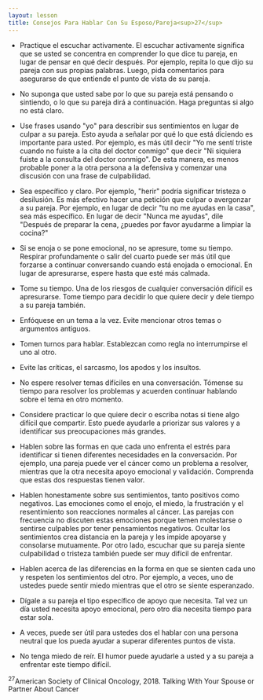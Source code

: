 ```yaml
---
layout: lesson
title: Consejos Para Hablar Con Su Esposo/Pareja<sup>27</sup>
---
```


* Practique el escuchar activamente. El escuchar activamente significa que se usted se concentra en comprender lo que dice tu pareja, en lugar de pensar en qué decir después. Por ejemplo, repita lo que dijo su pareja con sus propias palabras. Luego, pida comentarios para asegurarse de que entiende el punto de vista de su pareja.

* No suponga que usted sabe por lo que su pareja está pensando o sintiendo, o lo que su pareja dirá a continuación. Haga preguntas si algo no está claro.

* Use frases usando "yo" para describir sus sentimientos en lugar de culpar a su pareja. Esto ayuda a señalar por qué lo que está diciendo es importante para usted. Por ejemplo, es más útil decir "Yo me sentí triste cuando no fuiste a la cita del doctor conmigo" que decir "Ni siquiera fuiste a la consulta del doctor conmigo". De esta manera, es menos probable poner a la otra persona a la defensiva y comenzar una discusión con una frase de culpabilidad.

* Sea específico y claro. Por ejemplo, "herir" podría significar tristeza o desilusión. Es más efectivo hacer una petición que culpar o avergonzar a su pareja. Por ejemplo, en lugar de decir "tu no me ayudas en la casa", sea más específico. En lugar de decir "Nunca me ayudas", dile "Después de preparar la cena, ¿puedes por favor ayudarme a limpiar la cocina?"

* Si se enoja o se pone emocional, no se apresure, tome su tiempo. Respirar profundamente o salir del cuarto puede ser más útil que forzarse a continuar conversando cuando está enojada o emocional. En lugar de apresurarse, espere hasta que esté más calmada.

* Tome su tiempo. Una de los riesgos de cualquier conversación difícil es apresurarse. Tome tiempo para decidir lo que quiere decir y dele tiempo a su pareja también.

* Enfóquese en un tema a la vez. Evite mencionar otros temas o argumentos antiguos.

* Tomen turnos para hablar. Establezcan como regla no interrumpirse el uno al otro.

* Evite las críticas, el sarcasmo, los apodos y los insultos.

* No espere resolver temas difíciles en una conversación. Tómense su tiempo para resolver los problemas y acuerden continuar hablando sobre el tema en otro momento.

* Considere practicar lo que quiere decir o escriba notas si tiene algo difícil que compartir. Esto puede ayudarle a priorizar sus valores y a identificar sus preocupaciones más grandes.

* Hablen sobre las formas en que cada uno enfrenta el estrés para identificar si tienen diferentes necesidades en la conversación. Por ejemplo, una pareja puede ver el cáncer como un problema a resolver, mientras que la otra necesita apoyo emocional y validación. Comprenda que estas dos respuestas tienen valor.

* Hablen honestamente sobre sus sentimientos, tanto positivos como negativos. Las emociones como el enojo, el miedo, la frustración y el resentimiento son reacciones normales al cáncer. Las parejas con frecuencia no discuten estas emociones porque temen molestarse o sentirse culpables por tener pensamientos negativos. Ocultar los sentimientos crea distancia en la pareja y les impide apoyarse y consolarse mutuamente. Por otro lado, escuchar que su pareja siente culpabilidad o tristeza también puede ser muy difícil de enfrentar.

* Hablen acerca de las diferencias en la forma en que se sienten cada uno y respeten los sentimientos del otro. Por ejemplo, a veces, uno de ustedes puede sentir miedo mientras que el otro se siente esperanzado.

* Dígale a su pareja el tipo específico de apoyo que necesita. Tal vez un día usted necesita apoyo emocional, pero otro día necesita tiempo para estar sola.

* A veces, puede ser útil para ustedes dos el hablar con una persona neutral que los pueda ayudar a superar diferentes puntos de vista.

* No tenga miedo de reír. El humor puede ayudarle a usted y a su pareja a enfrentar este tiempo difícil.


<sup>27</sup>American Society of Clinical Oncology, 2018. Talking With Your Spouse or Partner About Cancer
